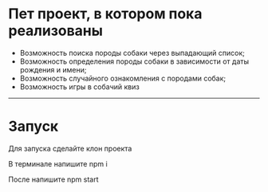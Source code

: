# Пет проект, в котором пока реализованы

- Возможность поиска породы собаки через выпадающий список;
- Возможность определения породы собаки в зависимости от даты рождения и имени;
- Возможность случайного ознакомления с породами собак;
- Возможность игры в собачий квиз

---

# Запуск

Для запуска сделайте клон проекта

В терминале напишите npm i

После напишите npm start
